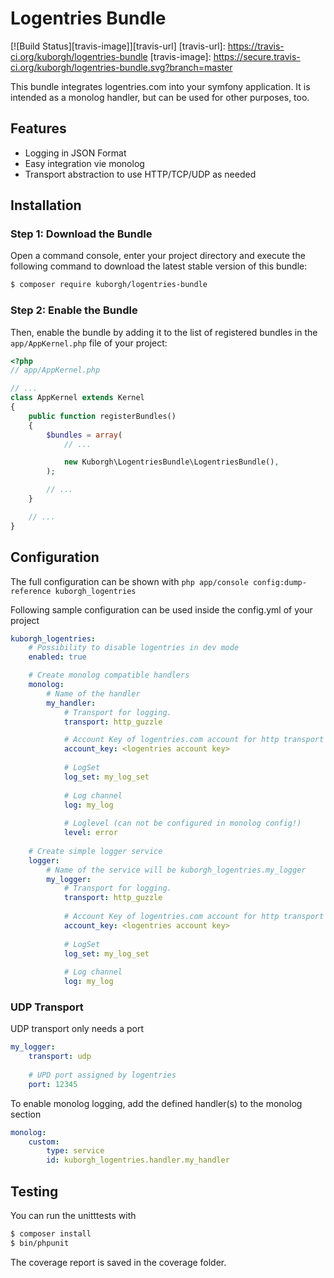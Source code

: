 Logentries Bundle
==========
[![Build Status][travis-image]][travis-url]
[travis-url]: https://travis-ci.org/kuborgh/logentries-bundle
[travis-image]: https://secure.travis-ci.org/kuborgh/logentries-bundle.svg?branch=master

This bundle integrates logentries.com into your symfony application. It is intended as a monolog handler, but can be used for other purposes, too.

Features
--------
* Logging in JSON Format
* Easy integration vie monolog
* Transport abstraction to use HTTP/TCP/UDP as needed

Installation
------------

### Step 1: Download the Bundle

Open a command console, enter your project directory and execute the
following command to download the latest stable version of this bundle:

```bash
$ composer require kuborgh/logentries-bundle
```

### Step 2: Enable the Bundle

Then, enable the bundle by adding it to the list of registered bundles
in the `app/AppKernel.php` file of your project:

```php
<?php
// app/AppKernel.php

// ...
class AppKernel extends Kernel
{
    public function registerBundles()
    {
        $bundles = array(
            // ...

            new Kuborgh\LogentriesBundle\LogentriesBundle(),
        );

        // ...
    }

    // ...
}
```

Configuration
-------------

The full configuration can be shown with `php app/console config:dump-reference kuborgh_logentries`
 
Following sample configuration can be used inside the config.yml of your project
```yml
kuborgh_logentries:
    # Possibility to disable logentries in dev mode
    enabled: true

    # Create monolog compatible handlers
    monolog:
        # Name of the handler
        my_handler:
            # Transport for logging.
            transport: http_guzzle

            # Account Key of logentries.com account for http transport
            account_key: <logentries account key>
            
            # LogSet
            log_set: my_log_set
            
            # Log channel
            log: my_log
            
            # Loglevel (can not be configured in monolog config!)
            level: error
            
    # Create simple logger service
    logger:
        # Name of the service will be kuborgh_logentries.my_logger
        my_logger:
            # Transport for logging.
            transport: http_guzzle
            
            # Account Key of logentries.com account for http transport
            account_key: <logentries account key>
            
            # LogSet
            log_set: my_log_set
            
            # Log channel
            log: my_log
```

### UDP Transport
UDP transport only needs a port
```yml
my_logger:
    transport: udp
   
    # UPD port assigned by logentries
    port: 12345
```


To enable monolog logging, add the defined handler(s) to the monolog section
```yml
monolog:
    custom:
        type: service
        id: kuborgh_logentries.handler.my_handler
```

Testing
-------
You can run the unitttests with
```bash
$ composer install
$ bin/phpunit
```
The coverage report is saved in the coverage folder.
